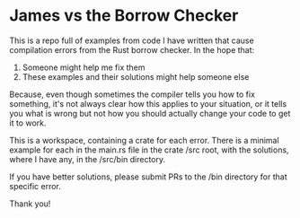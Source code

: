 # James vs the Borrow Checker

This is a repo full of examples from code I have written that cause compilation errors from 
the Rust borrow checker.
In the hope that:

1. Someone might help me fix them
2. These examples and their solutions might help someone else

Because, even though sometimes the compiler tells you how to fix something, it's not always 
clear how this applies to your situation, or it tells you what is wrong but not how you should 
actually change your code to get it to work.

This is a workspace, containing a crate for each error. There is a minimal example for each in the 
main.rs file in the crate /src root, with the solutions, where I have any, in the /src/bin 
directory.

If you have better solutions, please submit PRs to the /bin directory for that specific error.

Thank you!